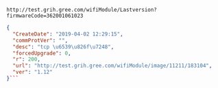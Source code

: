 `http://test.grih.gree.com/wifiModule/Lastversion?firmwareCode=362001061023`

```json
{
  "CreateDate": "2019-04-02 12:29:15",
  "commProtVer": "",
  "desc": "tcp \u6539\u826f\u7248",
  "forcedUpgrade": 0,
  "r": 200,
  "url": "http://test.grih.gree.com/wifiModule/image/11211/183104",
  "ver": "1.12"
}```